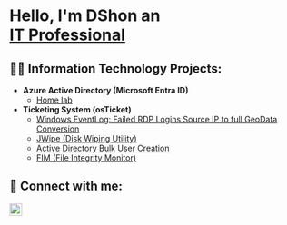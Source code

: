 <h1> Hello, I'm DShon an  <br/><a href="https://www.linkedin.com/in/dshon-edwards-b12b40342">IT Professional</a>

<h2>👨‍💻 Information Technology Projects:</h2>

- <b>Azure Active Directory (Microsoft Entra ID)</b>
  - [Home lab](https://github.com/joshmadakor1/Algorithms-Practice)
- <b>Ticketing System (osTicket)</b>
  - [Windows EventLog: Failed RDP Logins Source IP to full GeoData Conversion](https://github.com/joshmadakor1/Sentinel-Lab)
  - [JWipe (Disk Wiping Utility)](https://github.com/joshmadakor1/Jwipe.PowerShell)
  - [Active Directory Bulk User Creation](https://github.com/joshmadakor1/AD_PS)
  - [FIM (File Integrity Monitor)](https://github.com/joshmadakor1/PowerShell-Integrity-FIM)

<h2> 🤳 Connect with me:</h2>

[<img align="left" alt="dshon-edwards | LinkedIn" width="22px" src="https://cdn.jsdelivr.net/npm/simple-icons@v3/icons/linkedin.svg" />][linkedin]

[linkedin]: https://www.linkedin.com/in/dshon-edwards-b12b40342
